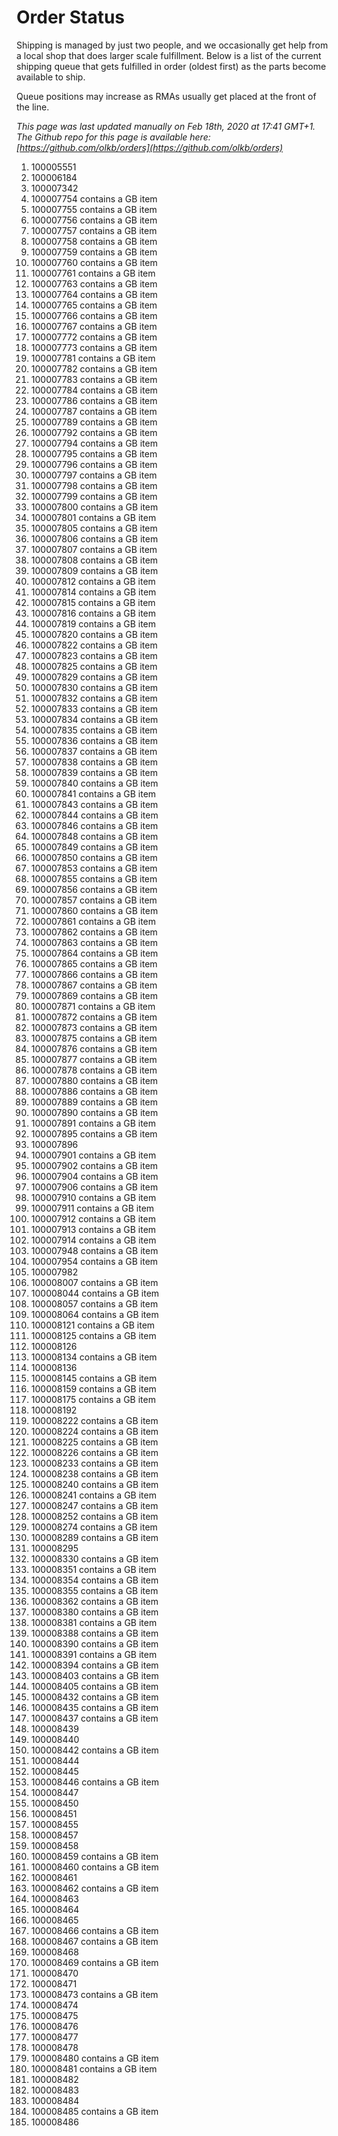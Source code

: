 # Order Status

Shipping is managed by just two people, and we occasionally get help from a local shop that does larger scale fulfillment. Below is a list of the current shipping queue that gets fulfilled in order (oldest first) as the parts become available to ship.

Queue positions may increase as RMAs usually get placed at the front of the line.

*This page was last updated manually on Feb 18th, 2020 at 17:41 GMT+1. The Github repo for this page is available here: [https://github.com/olkb/orders](https://github.com/olkb/orders)*

 1. 100005551
 2. 100006184
 3. 100007342
 4. 100007754 contains a GB item
 5. 100007755 contains a GB item
 6. 100007756 contains a GB item
 7. 100007757 contains a GB item
 8. 100007758 contains a GB item
 9. 100007759 contains a GB item
 10. 100007760 contains a GB item
 11. 100007761 contains a GB item
 12. 100007763 contains a GB item
 13. 100007764 contains a GB item
 14. 100007765 contains a GB item
 15. 100007766 contains a GB item
 16. 100007767 contains a GB item
 17. 100007772 contains a GB item
 18. 100007773 contains a GB item
 19. 100007781 contains a GB item
 20. 100007782 contains a GB item
 21. 100007783 contains a GB item
 22. 100007784 contains a GB item
 23. 100007786 contains a GB item
 24. 100007787 contains a GB item
 25. 100007789 contains a GB item
 26. 100007792 contains a GB item
 27. 100007794 contains a GB item
 28. 100007795 contains a GB item
 29. 100007796 contains a GB item
 30. 100007797 contains a GB item
 31. 100007798 contains a GB item
 32. 100007799 contains a GB item
 33. 100007800 contains a GB item
 34. 100007801 contains a GB item
 35. 100007805 contains a GB item
 36. 100007806 contains a GB item
 37. 100007807 contains a GB item
 38. 100007808 contains a GB item
 39. 100007809 contains a GB item
 40. 100007812 contains a GB item
 41. 100007814 contains a GB item
 42. 100007815 contains a GB item
 43. 100007816 contains a GB item
 44. 100007819 contains a GB item
 45. 100007820 contains a GB item
 46. 100007822 contains a GB item
 47. 100007823 contains a GB item
 48. 100007825 contains a GB item
 49. 100007829 contains a GB item
 50. 100007830 contains a GB item
 51. 100007832 contains a GB item
 52. 100007833 contains a GB item
 53. 100007834 contains a GB item
 54. 100007835 contains a GB item
 55. 100007836 contains a GB item
 56. 100007837 contains a GB item
 57. 100007838 contains a GB item
 58. 100007839 contains a GB item
 59. 100007840 contains a GB item
 60. 100007841 contains a GB item
 61. 100007843 contains a GB item
 62. 100007844 contains a GB item
 63. 100007846 contains a GB item
 64. 100007848 contains a GB item
 65. 100007849 contains a GB item
 66. 100007850 contains a GB item
 67. 100007853 contains a GB item
 68. 100007855 contains a GB item
 69. 100007856 contains a GB item
 70. 100007857 contains a GB item
 71. 100007860 contains a GB item
 72. 100007861 contains a GB item
 73. 100007862 contains a GB item
 74. 100007863 contains a GB item
 75. 100007864 contains a GB item
 76. 100007865 contains a GB item
 77. 100007866 contains a GB item
 78. 100007867 contains a GB item
 79. 100007869 contains a GB item
 80. 100007871 contains a GB item
 81. 100007872 contains a GB item
 82. 100007873 contains a GB item
 83. 100007875 contains a GB item
 84. 100007876 contains a GB item
 85. 100007877 contains a GB item
 86. 100007878 contains a GB item
 87. 100007880 contains a GB item
 88. 100007886 contains a GB item
 89. 100007889 contains a GB item
 90. 100007890 contains a GB item
 91. 100007891 contains a GB item
 92. 100007895 contains a GB item
 93. 100007896
 94. 100007901 contains a GB item
 95. 100007902 contains a GB item
 96. 100007904 contains a GB item
 97. 100007906 contains a GB item
 98. 100007910 contains a GB item
 99. 100007911 contains a GB item
 100. 100007912 contains a GB item
 101. 100007913 contains a GB item
 102. 100007914 contains a GB item
 103. 100007948 contains a GB item
 104. 100007954 contains a GB item
 105. 100007982 
 106. 100008007 contains a GB item
 107. 100008044 contains a GB item
 108. 100008057 contains a GB item
 109. 100008064 contains a GB item
 110. 100008121 contains a GB item
 111. 100008125 contains a GB item
 112. 100008126
 113. 100008134 contains a GB item
 114. 100008136
 115. 100008145 contains a GB item
 116. 100008159 contains a GB item
 117. 100008175 contains a GB item
 118. 100008192
 119. 100008222 contains a GB item
 120. 100008224 contains a GB item
 121. 100008225 contains a GB item
 122. 100008226 contains a GB item
 123. 100008233 contains a GB item
 124. 100008238 contains a GB item
 125. 100008240 contains a GB item
 126. 100008241 contains a GB item
 127. 100008247 contains a GB item
 128. 100008252 contains a GB item
 129. 100008274 contains a GB item
 130. 100008289 contains a GB item
 131. 100008295
 132. 100008330 contains a GB item
 133. 100008351 contains a GB item
 134. 100008354 contains a GB item
 135. 100008355 contains a GB item
 136. 100008362 contains a GB item
 137. 100008380 contains a GB item
 138. 100008381 contains a GB item
 139. 100008388 contains a GB item
 140. 100008390 contains a GB item
 141. 100008391 contains a GB item
 142. 100008394 contains a GB item
 143. 100008403 contains a GB item
 144. 100008405 contains a GB item
 145. 100008432 contains a GB item
 146. 100008435 contains a GB item
 146. 100008437 contains a GB item
 147. 100008439
 148. 100008440
 149. 100008442 contains a GB item
 150. 100008444
 151. 100008445
 152. 100008446 contains a GB item
 153. 100008447
 154. 100008450
 155. 100008451
 156. 100008455
 157. 100008457
 158. 100008458
 159. 100008459 contains a GB item
 160. 100008460 contains a GB item
 161. 100008461
 162. 100008462 contains a GB item
 163. 100008463
 164. 100008464
 165. 100008465
 166. 100008466 contains a GB item
 167. 100008467 contains a GB item
 168. 100008468
 169. 100008469 contains a GB item
 170. 100008470
 171. 100008471
 172. 100008473 contains a GB item
 173. 100008474
 174. 100008475
 175. 100008476
 176. 100008477
 177. 100008478
 178. 100008480 contains a GB item
 179. 100008481 contains a GB item
 180. 100008482
 181. 100008483
 182. 100008484
 183. 100008485 contains a GB item
 184. 100008486
